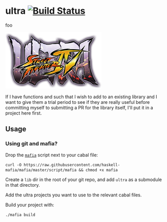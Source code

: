 # ultra [![Build Status](https://img.shields.io/travis/domdere/ultra.svg?style=flat)](https://travis-ci.org/domdere/ultra)

foo

![ultra](etc/ultra.png)

If I have functions and such that I wish to add to an existing library and I want to give them a trial period to see if they are really useful before committing myself to submitting a PR for the library itself, I'll put it in a project here first.

## Usage

### Using git and mafia?

Drop the [`mafia`](https://github.com/haskell-mafia/mafia) script next to your cabal file:

``` shell
curl -O https://raw.githubusercontent.com/haskell-mafia/mafia/master/script/mafia && chmod +x mafia
```

Create a `lib` dir in the root of your git repo, and add `ultra` as a submodule in that directory.

Add the ultra projects you want to use to the relevant cabal files.

Build your project with:

``` shell
./mafia build
```
